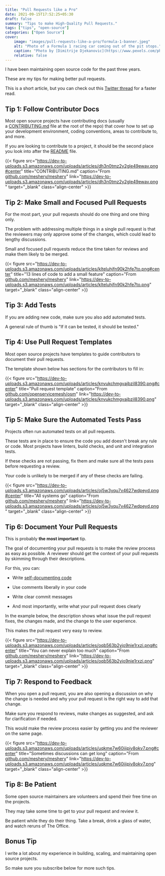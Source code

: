 ```yaml
---
title: "Pull Requests like a Pro"
date: 2021-09-15T17:52:25+05:30
draft: false
summary: "Tips to make High-Quality Pull Requests."
tags: ["tips", "open-source"]
categories: ["Open Source"]
cover:
    image: "images/pull-requests-like-a-pro/formula-1-banner.jpeg"
    alt: "Photo of a Formula 1 racing car coming out of the pit stops."
    caption: "Photo by [Dimitrije Djekanovic](https://www.pexels.com/photo/racing-team-with-their-racing-car-13857977/)"
    relative: false
---
```


I have been maintaining open source code for the past three years.

These are my tips for making better pull requests.

This is a short article, but you can check out this [Twitter thread](https://twitter.com/sudo_navendu/status/1437456596473303042) for a faster read.

## Tip 1: Follow Contributor Docs

Most open source projects have contributing docs (usually a [CONTRIBUTING.md](https://github.com/meshery/meshery/blob/master/CONTRIBUTING.md) file at the root of the repo) that cover how to set up your development environment, coding conventions, areas to contribute to, and more.

If you are looking to contribute to a project, it should be the second place you look into after the [README](https://github.com/meshery/meshery#readme) file.

{{< figure src="https://dev-to-uploads.s3.amazonaws.com/uploads/articles/dh3n0tmz2y2gle49ewav.png#center" title="CONTRIBUTING.md" caption="From [github.com/meshery/meshery](https://github.com/meshery/meshery/blob/master/CONTRIBUTING.md)" link="https://dev-to-uploads.s3.amazonaws.com/uploads/articles/dh3n0tmz2y2gle49ewav.png" target="_blank" class="align-center" >}}

## Tip 2: Make Small and Focused Pull Requests

For the most part, your pull requests should do one thing and one thing only.

The problem with addressing multiple things in a single pull request is that the reviewers may only approve some of the changes, which could lead to lengthy discussions.

Small and focused pull requests reduce the time taken for reviews and make them likely to be merged.

{{< figure src="https://dev-to-uploads.s3.amazonaws.com/uploads/articles/klteluhjfn90k2hfe7to.png#center" title="13 lines of code to add a small feature" caption="From [github.com/meshery/meshery](https://github.com/meshery/meshery)" link="https://dev-to-uploads.s3.amazonaws.com/uploads/articles/klteluhjfn90k2hfe7to.png" target="_blank" class="align-center" >}}

## Tip 3: Add Tests

If you are adding new code, make sure you also add automated tests.

A general rule of thumb is "If it can be tested, it should be tested."

## Tip 4: Use Pull Request Templates

Most open source projects have templates to guide contributors to document their pull requests.

The template shown below has sections for the contributors to fill in:

{{< figure src="https://dev-to-uploads.s3.amazonaws.com/uploads/articles/knvukchmgvajbzil8390.png#center" title="Pull request template" caption="From [github.com/openservicemesh/osm](https://github.com/openservicemesh/osm)" link="https://dev-to-uploads.s3.amazonaws.com/uploads/articles/knvukchmgvajbzil8390.png" target="_blank" class="align-center" >}}

## Tip 5: Make Sure the Automated Tests Pass

Projects often run automated tests on all pull requests.

These tests are in place to ensure the code you add doesn't break any rule or code. Most projects have linters, build checks, and unit and integration tests.

If these checks are not passing, fix them and make sure all the tests pass before requesting a review.

Your code is unlikely to be merged if any of these checks are failing.

{{< figure src="https://dev-to-uploads.s3.amazonaws.com/uploads/articles/oj5w3yqu7v4627wdpeyd.png#center" title="All systems go" caption="From [github.com/meshery/meshery](https://github.com/meshery/meshery)" link="https://dev-to-uploads.s3.amazonaws.com/uploads/articles/oj5w3yqu7v4627wdpeyd.png" target="_blank" class="align-center" >}}

## Tip 6: Document Your Pull Requests

This is probably **the most important** tip.

The goal of documenting your pull requests is to make the review process as easy as possible. A reviewer should get the context of your pull requests by skimming through their descriptions.

For this, you can:

- Write [self-documenting code](https://stackoverflow.com/questions/209015/what-is-self-documenting-code-and-can-it-replace-well-documented-code/209089#209089)

- Use comments liberally in your code

- Write clear commit messages

- And most importantly, write what your pull request does clearly

In the example below, the description shows what issue the pull request fixes, the changes made, and the change to the user experience.

This makes the pull request very easy to review.

{{< figure src="https://dev-to-uploads.s3.amazonaws.com/uploads/articles/oqb563b2yjo9nie1rxzi.png#center" title="You can never explain too much" caption="From [github.com/meshery/meshery](https://github.com/meshery/meshery)" link="https://dev-to-uploads.s3.amazonaws.com/uploads/articles/oqb563b2yjo9nie1rxzi.png" target="_blank" class="align-center" >}}

## Tip 7: Respond to Feedback

When you open a pull request, you are also opening a discussion on why the change is needed and why your pull request is the right way to add that change.

Make sure you respond to reviews, make changes as suggested, and ask for clarification if needed.

This would make the review process easier by getting you and the reviewer on the same page.

{{< figure src="https://dev-to-uploads.s3.amazonaws.com/uploads/articles/uqkme7w60iijpiv8okv7.png#center" title="Sometimes discussions can get long" caption="From [github.com/meshery/meshery](https://github.com/meshery/meshery)" link="https://dev-to-uploads.s3.amazonaws.com/uploads/articles/uqkme7w60iijpiv8okv7.png" target="_blank" class="align-center" >}}

## Tip 8: Be Patient

Some open source maintainers are volunteers and spend their free time on the projects.

They may take some time to get to your pull request and review it.

Be patient while they do their thing. Take a break, drink a glass of water, and watch reruns of The Office.

## Bonus Tip

I write a lot about my experience in building, scaling, and maintaining open source projects.

So make sure you subscribe below for more such tips.
